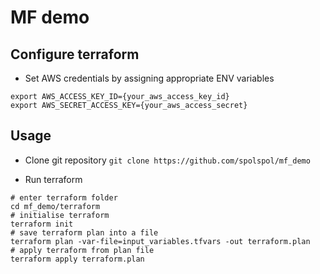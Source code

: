 # MF demo

## Configure terraform

* Set AWS credentials by assigning appropriate ENV variables

```
export AWS_ACCESS_KEY_ID={your_aws_access_key_id}
export AWS_SECRET_ACCESS_KEY={your_aws_access_secret}
```

## Usage

* Clone git repository 
`git clone https://github.com/spolspol/mf_demo`

* Run terraform

```
# enter terraform folder
cd mf_demo/terraform
# initialise terraform
terraform init
# save terraform plan into a file
terraform plan -var-file=input_variables.tfvars -out terraform.plan
# apply terraform from plan file
terraform apply terraform.plan
```
